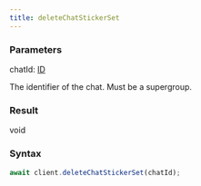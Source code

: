 ```yaml
---
title: deleteChatStickerSet
---
```


### Parameters 

<div class="flex flex-col gap-3"><div><div class="font-mono"><span class="font-bold">chatId</span><span class="opacity-50">:</span> <a href="/gh/types/id"  >ID</a></div><div class="pl-3"><div class="no-margin">

The identifier of the chat. Must be a supergroup.

</div></div></div></div>

### Result 

<div class="font-mono"><span>void</span></div>

### Syntax

```ts
await client.deleteChatStickerSet(chatId);
```



